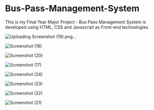 # Bus-Pass-Management-System
This is my Final Year Major Project - Bus Pass Management System is developed using HTML, CSS and Javascript as Front-end technologies.


![Uploading Screenshot (19).png…]()


![Screenshot (18)](https://github.com/samleti-balaji/Bus-Pass-Management-System/assets/117742347/1c802686-c26b-4537-a4ca-c049bb388389)


![Screenshot (20)](https://github.com/samleti-balaji/Bus-Pass-Management-System/assets/117742347/861e63d6-a02d-40ee-8576-3b945fdaee3a)



![Screenshot (17)](https://github.com/samleti-balaji/Bus-Pass-Management-System/assets/117742347/43deec78-c3cd-45a2-94ce-1202236080ff)


![Screenshot (24)](https://github.com/samleti-balaji/Bus-Pass-Management-System/assets/117742347/9e4a3d05-86f0-4a3e-a6d0-5a6603210221)


![Screenshot (23)](https://github.com/samleti-balaji/Bus-Pass-Management-System/assets/117742347/fd2a378e-4e53-4365-b2f4-a527f577774a)


![Screenshot (22)](https://github.com/samleti-balaji/Bus-Pass-Management-System/assets/117742347/e1b8bf7d-0934-4976-bea1-af97c6914e39)


![Screenshot (21)](https://github.com/samleti-balaji/Bus-Pass-Management-System/assets/117742347/b58613b8-0e6b-494e-9089-1bc8c8528f69)



